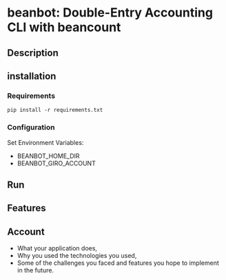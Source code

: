 # beanbot: Double-Entry Accounting CLI with beancount

## Description

## installation

### Requirements

```
pip install -r requirements.txt
```

### Configuration

Set Environment Variables:

- BEANBOT_HOME_DIR
- BEANBOT_GIRO_ACCOUNT 

## Run



## Features



## Account 

- What your application does,
- Why you used the technologies you used,
- Some of the challenges you faced and features you hope to implement in the future.
